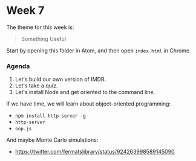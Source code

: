 # Week 7

The theme for this week is:

> Something Useful

Start by opening this folder in Atom, and then open `index.html` in Chrome.

### Agenda

1. Let's build our own version of IMDB.
2. Let's take a quiz.
3. Let's install Node and get oriented to the command line.

If we have time, we will learn about object-oriented programming:

* `npm install http-server -g`
* `http-server`
* `oop.js`

And maybe Monte Carlo simulations:

* https://twitter.com/fermatslibrary/status/924263998589145090
